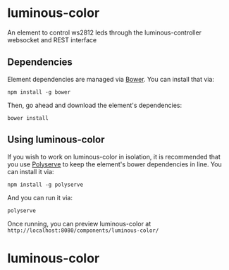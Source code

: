 # luminous-color

An element to control ws2812 leds through the luminous-controller websocket and REST interface


## Dependencies

Element dependencies are managed via [Bower](http://bower.io/). You can
install that via:

    npm install -g bower

Then, go ahead and download the element's dependencies:

    bower install


## Using luminous-color

If you wish to work on luminous-color in isolation, it is recommended that you use
[Polyserve](https://github.com/PolymerLabs/polyserve) to keep the element's
bower dependencies in line. You can install it via:

    npm install -g polyserve

And you can run it via:

    polyserve

Once running, you can preview luminous-color  at
`http://localhost:8080/components/luminous-color/`



# luminous-color

